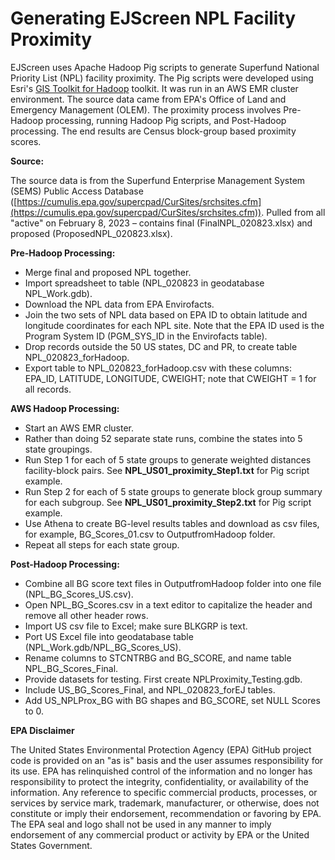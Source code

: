 # **Generating EJScreen NPL Facility Proximity**

EJScreen uses Apache Hadoop Pig scripts to generate Superfund National Priority List (NPL) facility proximity. The Pig scripts were developed using Esri's [GIS Toolkit for Hadoop](https://esri.github.io/gis-tools-for-hadoop/) toolkit. It was run in an AWS EMR cluster environment. The source data came from EPA's Office of Land and Emergency Management (OLEM). The proximity process involves Pre-Hadoop processing, running Hadoop Pig scripts, and Post-Hadoop processing. The end results are Census block-group based proximity scores.

**Source:**

The source data is from the Superfund Enterprise Management System (SEMS) Public Access Database ([https://cumulis.epa.gov/supercpad/CurSites/srchsites.cfm](https://cumulis.epa.gov/supercpad/CurSites/srchsites.cfm)). Pulled from all "active" on February 8, 2023 – contains final (FinalNPL\_020823.xlsx) and proposed (ProposedNPL\_020823.xlsx).

**Pre-Hadoop Processing:**

- Merge final and proposed NPL together.
- Import spreadsheet to table (NPL\_020823 in geodatabase NPL\_Work.gdb).
- Download the NPL data from EPA Envirofacts.
- Join the two sets of NPL data based on EPA ID to obtain latitude and longitude coordinates for each NPL site. Note that the EPA ID used is the Program System ID (PGM\_SYS\_ID in the Envirofacts table).
- Drop records outside the 50 US states, DC and PR, to create table NPL\_020823\_forHadoop.
- Export table to NPL\_020823\_forHadoop.csv with these columns: EPA\_ID, LATITUDE, LONGITUDE, CWEIGHT; note that CWEIGHT = 1 for all records.

**AWS Hadoop Processing:**

- Start an AWS EMR cluster.
- Rather than doing 52 separate state runs, combine the states into 5 state groupings.
- Run Step 1 for each of 5 state groups to generate weighted distances facility-block pairs. See **NPL\_US01\_proximity\_Step1.txt** for Pig script example.
- Run Step 2 for each of 5 state groups to generate block group summary for each subgroup. See **NPL\_US01\_proximity\_Step2.txt** for Pig script example.
- Use Athena to create BG-level results tables and download as csv files, for example, BG\_Scores\_01.csv to OutputfromHadoop folder.
- Repeat all steps for each state group.

**Post-Hadoop Processing:**

- Combine all BG score text files in OutputfromHadoop folder into one file (NPL\_BG\_Scores\_US.csv).
- Open NPL_BG_Scores.csv in a text editor to capitalize the header and remove all other header rows. 
- Import US csv file to Excel; make sure BLKGRP is text.
- Port US Excel file into geodatabase table (NPL\_Work.gdb/NPL\_BG\_Scores\_US).
- Rename columns to STCNTRBG and BG\_SCORE, and name table NPL\_BG\_Scores\_Final.
- Provide datasets for testing. First create NPLProximity\_Testing.gdb.
- Include US\_BG\_Scores\_Final, and NPL\_020823\_forEJ tables.
- Add US\_NPLProx\_BG with BG shapes and BG\_SCORE, set NULL Scores to 0.

**EPA Disclaimer**

The United States Environmental Protection Agency (EPA) GitHub project code is provided on an "as is" basis and the user assumes responsibility for its use. EPA has relinquished control of the information and no longer has responsibility to protect the integrity, confidentiality, or availability of the information. Any reference to specific commercial products, processes, or services by service mark, trademark, manufacturer, or otherwise, does not constitute or imply their endorsement, recommendation or favoring by EPA. The EPA seal and logo shall not be used in any manner to imply endorsement of any commercial product or activity by EPA or the United States Government.
